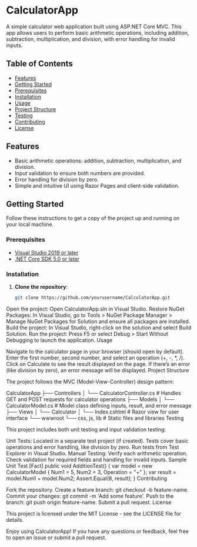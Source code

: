 # CalculatorApp

A simple calculator web application built using ASP.NET Core MVC. This app allows users to perform basic arithmetic operations, including addition, subtraction, multiplication, and division, with error handling for invalid inputs.

## Table of Contents
- [Features](#features)
- [Getting Started](#getting-started)
- [Prerequisites](#prerequisites)
- [Installation](#installation)
- [Usage](#usage)
- [Project Structure](#project-structure)
- [Testing](#testing)
- [Contributing](#contributing)
- [License](#license)

## Features

- Basic arithmetic operations: addition, subtraction, multiplication, and division.
- Input validation to ensure both numbers are provided.
- Error handling for division by zero.
- Simple and intuitive UI using Razor Pages and client-side validation.

## Getting Started

Follow these instructions to get a copy of the project up and running on your local machine.

### Prerequisites

- [Visual Studio 2019 or later](https://visualstudio.microsoft.com/downloads/)
- [.NET Core SDK 5.0 or later](https://dotnet.microsoft.com/download/dotnet)

### Installation

1. **Clone the repository**:
   ```bash
   git clone https://github.com/yourusername/CalculatorApp.git
Open the project:
Open CalculatorApp.sln in Visual Studio.
Restore NuGet Packages:
In Visual Studio, go to Tools > NuGet Package Manager > Manage NuGet Packages for Solution and ensure all packages are installed.
Build the project:
In Visual Studio, right-click on the solution and select Build Solution.
Run the project:
Press F5 or select Debug > Start Without Debugging to launch the application.
Usage

Navigate to the calculator page in your browser (should open by default).
Enter the first number, second number, and select an operation (+, -, *, /).
Click on Calculate to see the result displayed on the page.
If there’s an error (like division by zero), an error message will be displayed.
Project Structure

The project follows the MVC (Model-View-Controller) design pattern:

CalculatorApp
├── Controllers
│   └── CalculatorController.cs       # Handles GET and POST requests for calculator operations
├── Models
│   └── CalculatorModel.cs            # Model class defining inputs, result, and error message
├── Views
│   └── Calculator
│       └── Index.cshtml              # Razor view for user interface
└── wwwroot
    └── css, js, lib                  # Static files and libraries
Testing

This project includes both unit testing and input validation testing:

Unit Tests: Located in a separate test project (if created).
Tests cover basic operations and error handling, like division by zero.
Run tests from Test Explorer in Visual Studio.
Manual Testing:
Verify each arithmetic operation.
Check validation for required fields and handling for invalid inputs.
Sample Unit Test
[Fact]
public void AdditionTest()
{
    var model = new CalculatorModel { Num1 = 5, Num2 = 3, Operation = "+" };
    var result = model.Num1 + model.Num2;
    Assert.Equal(8, result);
}
Contributing

Fork the repository.
Create a feature branch: git checkout -b feature-name.
Commit your changes: git commit -m 'Add some feature'.
Push to the branch: git push origin feature-name.
Submit a pull request.
License

This project is licensed under the MIT License - see the LICENSE file for details.

Enjoy using CalculatorApp! If you have any questions or feedback, feel free to open an issue or submit a pull request.
